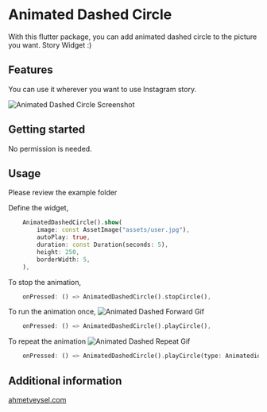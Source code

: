 # Animated Dashed Circle

With this flutter package, you can add animated dashed circle to the picture you want. Story Widget :)

## Features

You can use it wherever you want to use Instagram story.

![Animated Dashed Circle Screenshot](https://ahmetveysel.com/flutterpackages/animated_dashed/screenshot.png)

## Getting started

No permission is needed.

## Usage 

Please review the example folder

Define the widget,
```dart
    AnimatedDashedCircle().show(
        image: const AssetImage("assets/user.jpg"),
        autoPlay: true,
        duration: const Duration(seconds: 5),
        height: 250,
        borderWidth: 5,
    ),
```

To stop the animation,
```dart
    onPressed: () => AnimatedDashedCircle().stopCircle(),
```

To run the animation once,
![Animated Dashed Forward Gif](https://ahmetveysel.com/flutterpackages/animated_dashed/forward.gif)
```dart
    onPressed: () => AnimatedDashedCircle().playCircle(),
```

To repeat the animation
![Animated Dashed Repeat Gif](https://ahmetveysel.com/flutterpackages/animated_dashed/repeat.gif)
```dart
    onPressed: () => AnimatedDashedCircle().playCircle(type: AnimatedionDashedCircleType.repeat),
```


## Additional information

[ahmetveysel.com](https://ahmetveysel.com)
